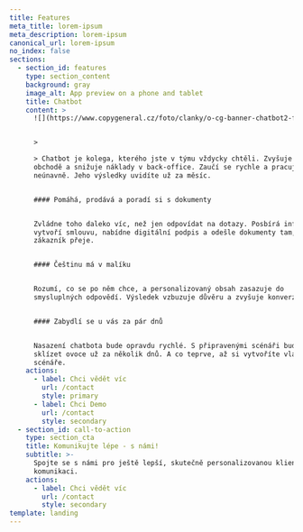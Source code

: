```yaml
---
title: Features
meta_title: lorem-ipsum
meta_description: lorem-ipsum
canonical_url: lorem-ipsum
no_index: false
sections:
  - section_id: features
    type: section_content
    background: gray
    image_alt: App preview on a phone and tablet
    title: Chatbot
    content: >
      ![](https://www.copygeneral.cz/foto/clanky/o-cg-banner-chatbot2-fin.jpg)


      >

      > Chatbot je kolega, kterého jste v týmu vždycky chtěli. Zvyšuje obraty v
      obchodě a snižuje náklady v back-office. Zaučí se rychle a pracuje
      neúnavně. Jeho výsledky uvidíte už za měsíc.


      #### Pomáhá, prodává a poradí si s dokumenty


      Zvládne toho daleko víc, než jen odpovídat na dotazy. Posbírá informace,
      vytvoří smlouvu, nabídne digitální podpis a odešle dokumenty tam, kam si
      zákazník přeje.


      #### Češtinu má v malíku


      Rozumí, co se po něm chce, a personalizovaný obsah zasazuje do
      smysluplných odpovědí. Výsledek vzbuzuje důvěru a zvyšuje konverze.


      #### Zabydlí se u vás za pár dnů


      Nasazení chatbota bude opravdu rychlé. S připravenými scénáři budete
      sklízet ovoce už za několik dnů. A co teprve, až si vytvoříte vlastní
      scénáře.
    actions:
      - label: Chci vědět víc
        url: /contact
        style: primary
      - label: Chci Demo
        url: /contact
        style: secondary
  - section_id: call-to-action
    type: section_cta
    title: Komunikujte lépe - s námi!
    subtitle: >-
      Spojte se s námi pro ještě lepší, skutečně personalizovanou klientskou
      komunikaci.
    actions:
      - label: Chci vědět víc
        url: /contact
        style: secondary
template: landing
---
```

